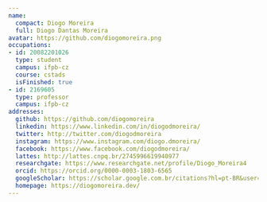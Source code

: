 ```yaml
---
name:
  compact: Diogo Moreira
  full: Diogo Dantas Moreira
avatar: https://github.com/diogomoreira.png
occupations:
- id: 20082201026
  type: student
  campus: ifpb-cz
  course: cstads
  isFinished: true
- id: 2169605
  type: professor
  campus: ifpb-cz
addresses:
  github: https://github.com/diogomoreira
  linkedin: https://www.linkedin.com/in/diogodmoreira/
  twitter: http://twitter.com/diogodmoreira
  instagram: https://www.instagram.com/diogo.dmoreira/
  facebook: https://www.facebook.com/diogodmoreira/
  lattes: http://lattes.cnpq.br/2745996619940977
  researchgate: https://www.researchgate.net/profile/Diogo_Moreira4
  orcid: https://orcid.org/0000-0003-1803-6565
  googleScholar: https://scholar.google.com.br/citations?hl=pt-BR&user=DlSdlvEAAAAJ
  homepage: https://diogomoreira.dev/
---
```

